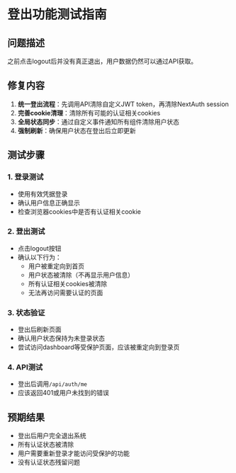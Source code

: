 # 登出功能测试指南

## 问题描述
之前点击logout后并没有真正退出，用户数据仍然可以通过API获取。

## 修复内容
1. **统一登出流程**：先调用API清除自定义JWT token，再清除NextAuth session
2. **完善cookie清理**：清除所有可能的认证相关cookies
3. **全局状态同步**：通过自定义事件通知所有组件清除用户状态
4. **强制刷新**：确保用户状态在登出后立即更新

## 测试步骤

### 1. 登录测试
- 使用有效凭据登录
- 确认用户信息正确显示
- 检查浏览器cookies中是否有认证相关cookie

### 2. 登出测试
- 点击logout按钮
- 确认以下行为：
  - 用户被重定向到首页
  - 用户状态被清除（不再显示用户信息）
  - 所有认证相关cookies被清除
  - 无法再访问需要认证的页面

### 3. 状态验证
- 登出后刷新页面
- 确认用户状态保持为未登录状态
- 尝试访问dashboard等受保护页面，应该被重定向到登录页

### 4. API测试
- 登出后调用`/api/auth/me`
- 应该返回401或用户未找到的错误

## 预期结果
- 登出后用户完全退出系统
- 所有认证状态被清除
- 用户需要重新登录才能访问受保护的功能
- 没有认证状态残留问题
